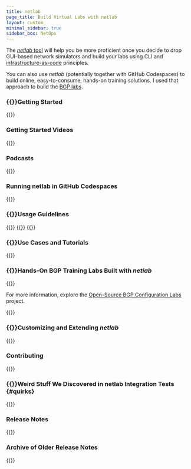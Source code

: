 ```yaml
---
title: netlab
page_title: Build Virtual Labs with netlab
layout: custom
minimal_sidebar: true
sidebar_box: NetOps
---
```

The [_netlab_ tool](https://netsim-tools.readthedocs.io/en/latest/) will help you be more proficient once you decide to drop GUI-based network simulators and build your labs using CLI and [infrastructure-as-code](/series/niac/) principles.

You can also use _netlab_ (potentially together with GitHub Codespaces) to build online, easy-to-consume, hands-on training solutions. I used that approach to build the [BGP labs](https://bgplabs.net/).
<!--more-->
### {{<plushy confused>}}Getting Started

{{<series-listing tag="overview" weight="1">}}

### Getting Started Videos

{{<series-listing tag="video" weight="1">}}

### Podcasts

{{<series-listing tag="podcast">}}

### Running netlab in GitHub Codespaces

{{<series-listing tag="codespace">}}

### {{<plushy master>}}Usage Guidelines

{{<series-listing tag="guidelines" weight="1">}}
{{<series-listing tag="vlan_vrf" title="Using VRFs and VLANs">}}
{{<series-listing tag="vxlan_evpn" title="Using VXLAN and EVPN">}}

### {{<plushy happy>}}Use Cases and Tutorials

{{<series-listing tag="use">}}

### {{<plushy magic>}}Hands-On BGP Training Labs Built with *netlab*

{{<series-listing tag="bgplab">}}

For more information, explore the [Open-Source BGP Configuration Labs](https://bgplabs.net/) project.

{{<series-listing tag="evpn_dg" title="Exploring EVPN Fabric Designs">}}

### {{<plushy master>}}Customizing and Extending *netlab*

{{<series-listing tag="extend">}}

### Contributing

{{<series-listing tag="contribute">}}

### {{<plushy angry>}}Weird Stuff We Discovered in netlab Integration Tests {#quirks}

{{<series-listing tag="quirks">}}

### Release Notes

{{<series-listing tag="release" reverse="true">}}

### Archive of Older Release Notes

{{<series-listing tag="archive" reverse="true">}}
